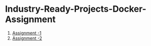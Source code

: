 # Industry-Ready-Projects-Docker-Assignment

1. [Assignment -1](https://github.com/Subedar-Sagar/Industry-Ready-Projects-Docker-Assignment/blob/main/Assignment1.md)
2. [Assignment -2](https://github.com/Subedar-Sagar/Industry-Ready-Projects-Docker-Assignment/blob/main/Assignment2.md)
